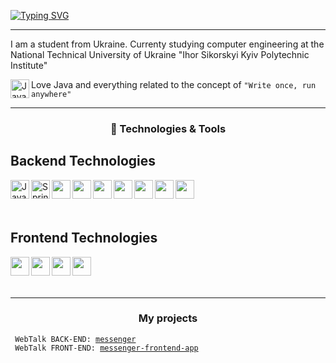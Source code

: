 [![Typing SVG](https://readme-typing-svg.herokuapp.com?font=Fira+Code&size=30&duration=2000&pause=1000&color=FFFFFF&vCenter=true&repeat=false&random=false&width=435&lines=Hello+there!%F0%9F%91%8B)](https://git.io/typing-svg)

---

I am a student from Ukraine. Currenty studying computer engineering at the National Technical University of Ukraine "Ihor Sikorskyi Kyiv Polytechnic Institute"

<img align="left" alt="Java" width="30px" src="https://cdn.jsdelivr.net/gh/devicons/devicon/icons/java/java-original.svg"/> Love Java and everything related to the concept of `"Write once, run anywhere"`

---

<div align="center">
  <h3>🔧 Technologies & Tools</h3>
</div>

## Backend Technologies

<img align="left" alt="Java" width="30px" src="https://cdn.jsdelivr.net/gh/devicons/devicon/icons/java/java-original.svg"/>
<img align="left" alt="Spring" width="30px" src="https://cdn.jsdelivr.net/gh/devicons/devicon@latest/icons/spring/spring-original.svg" />
<img align="left" width="30px" src="https://cdn.jsdelivr.net/gh/devicons/devicon@latest/icons/hibernate/hibernate-original.svg" />
<img align="left" width="30px" src="https://cdn.jsdelivr.net/gh/devicons/devicon@latest/icons/maven/maven-original.svg" />
<img align="left" width="30px" src="https://cdn.jsdelivr.net/gh/devicons/devicon@latest/icons/gradle/gradle-original.svg" />
<img align="left" width="30px" src="https://cdn.jsdelivr.net/gh/devicons/devicon@latest/icons/postgresql/postgresql-original.svg" />
<img align="left" width="30px" src="https://cdn.jsdelivr.net/gh/devicons/devicon@latest/icons/mysql/mysql-original.svg" />
<img align="left" width="30px" src="https://cdn.jsdelivr.net/gh/devicons/devicon@latest/icons/mongodb/mongodb-original.svg" />
<img align="left" width="30px" src="https://cdn.jsdelivr.net/gh/devicons/devicon@latest/icons/git/git-original.svg" />

<br/><br/><br/>

## Frontend Technologies

<img align="left" width="30px" src="https://cdn.jsdelivr.net/gh/devicons/devicon@latest/icons/html5/html5-original.svg" />
<img align="left" width="30px" src="https://cdn.jsdelivr.net/gh/devicons/devicon@latest/icons/css3/css3-original.svg" />
<img align="left" width="30px" src="https://cdn.jsdelivr.net/gh/devicons/devicon@latest/icons/javascript/javascript-original.svg" />
<img align="left" width="30px" src="https://cdn.jsdelivr.net/gh/devicons/devicon@latest/icons/react/react-original.svg" />

<br/><br/><br/>

---

<div align="center">
  <h3>My projects</h3>
</div>

<code> WebTalk BACK-END: [messenger](https://github.com/AndriiHliuza/messenger/tree/dev)</code><br>
<code> WebTalk FRONT-END: [messenger-frontend-app](https://github.com/AndriiHliuza/messenger-frontend-app/tree/dev)</code><br>
